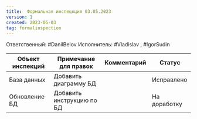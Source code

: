 ```yaml
---
title:  Формальная инспецкция 03.05.2023
version: 1
created: 2023-05-03
tag: formalinspection
---
```


Ответственный: #DanilBelov 
Исполнитель: #Vladislav , #IgorSudin 

| Объект инспекций | Примечание для правок | Комментарий | Статус       |
| ---------------- | --------------------- | ----------- | ------------ |
| База данных      | Добавить диаграмму БД |             | Исправлено |
| Обновление БД                 |     Добавить инструкцию по БД                  |             |       На доработку       |
